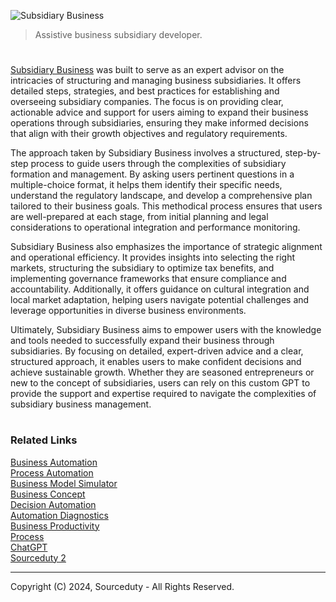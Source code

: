 ![Subsidiary Business](https://github.com/user-attachments/assets/a1f477f2-b355-4a72-bcb6-08fe79fd0cb1)

> Assistive business subsidiary developer.

#

[Subsidiary Business](https://chatgpt.com/g/g-4nWMxfCYr-subsidiary-business) was built to serve as an expert advisor on the intricacies of structuring and managing business subsidiaries. It offers detailed steps, strategies, and best practices for establishing and overseeing subsidiary companies. The focus is on providing clear, actionable advice and support for users aiming to expand their business operations through subsidiaries, ensuring they make informed decisions that align with their growth objectives and regulatory requirements.

The approach taken by Subsidiary Business involves a structured, step-by-step process to guide users through the complexities of subsidiary formation and management. By asking users pertinent questions in a multiple-choice format, it helps them identify their specific needs, understand the regulatory landscape, and develop a comprehensive plan tailored to their business goals. This methodical process ensures that users are well-prepared at each stage, from initial planning and legal considerations to operational integration and performance monitoring.

Subsidiary Business also emphasizes the importance of strategic alignment and operational efficiency. It provides insights into selecting the right markets, structuring the subsidiary to optimize tax benefits, and implementing governance frameworks that ensure compliance and accountability. Additionally, it offers guidance on cultural integration and local market adaptation, helping users navigate potential challenges and leverage opportunities in diverse business environments.

Ultimately, Subsidiary Business aims to empower users with the knowledge and tools needed to successfully expand their business through subsidiaries. By focusing on detailed, expert-driven advice and a clear, structured approach, it enables users to make confident decisions and achieve sustainable growth. Whether they are seasoned entrepreneurs or new to the concept of subsidiaries, users can rely on this custom GPT to provide the support and expertise required to navigate the complexities of subsidiary business management.

#
### Related Links

[Business Automation](https://github.com/sourceduty/Business_Automation)
<br>
[Process Automation](https://github.com/sourceduty/Process_Automation)
<br>
[Business Model Simulator](https://chat.openai.com/g/g-C8QfN0boj-business-model-simulator)
<br>
[Business Concept](https://chat.openai.com/g/g-Xm4w9hlF5-business-concept)
<br>
[Decision Automation](https://chat.openai.com/g/g-yu3DyIRMI-decision-automation)
<br>
[Automation Diagnostics](https://chat.openai.com/g/g-gWvEGpNAa-automation-diagnostics)
<br>
[Business Productivity](https://chat.openai.com/g/g-Uk4TTZFxs-business-productivity)
<br>
[Process](https://github.com/sourceduty/Process)
<br>
[ChatGPT](https://github.com/sourceduty/ChatGPT)
<br>
[Sourceduty 2](https://github.com/sourceduty/Sourceduty_2)

***
Copyright (C) 2024, Sourceduty - All Rights Reserved.
